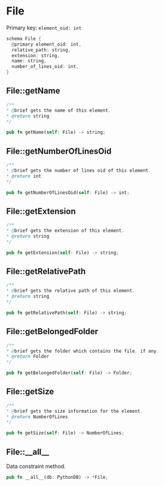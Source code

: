 # File

Primary key: `element_oid: int`

```rust
schema File {
  @primary element_oid: int,
  relative_path: string,
  extension: string,
  name: string,
  number_of_lines_oid: int,
}
```
## File::getName

```java
/**
* @brief gets the name of this element.
* @return string
*/
```
```rust
pub fn getName(self: File) -> string;
```
## File::getNumberOfLinesOid

```java
/**
* @brief gets the number of lines oid of this element.
* @return int
*/
```
```rust
pub fn getNumberOfLinesOid(self: File) -> int;
```
## File::getExtension

```java
/**
* @brief gets the extension of this element.
* @return string
*/
```
```rust
pub fn getExtension(self: File) -> string;
```
## File::getRelativePath

```java
/**
* @brief gets the relative path of this element.
* @return string
*/
```
```rust
pub fn getRelativePath(self: File) -> string;
```
## File::getBelongedFolder

```java
/**
* @brief gets the folder which contains the file, if any.
* @return Folder 
*/
```
```rust
pub fn getBelongedFolder(self: File) -> Folder;
```
## File::getSize

```java
/**
* @brief gets the size information for the element.
* @return NumberOfLines
*/
```
```rust
pub fn getSize(self: File) -> NumberOfLines;
```
## File::\_\_all\_\_

Data constraint method.

```rust
pub fn __all__(db: PythonDB) -> *File;
```
